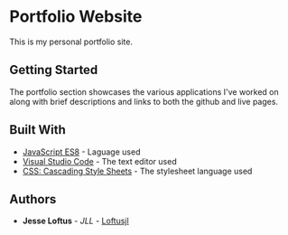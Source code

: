 # Portfolio Website

This is my personal portfolio site.

## Getting Started

The portfolio section showcases the various applications I've worked on along with brief descriptions and links to both the github and live pages.

## Built With

- [JavaScript ES8](https://www.ecma-international.org/ecma-262/8.0/index.html) - Laguage used
- [Visual Studio Code](https://code.visualstudio.com/) - The text editor used
- [CSS: Cascading Style Sheets](https://developer.mozilla.org/en-US/docs/Web/CSS) - The stylesheet language used

## Authors

- **Jesse Loftus** - _JLL_ - [Loftusjl](https://github.com/loftusjl)
